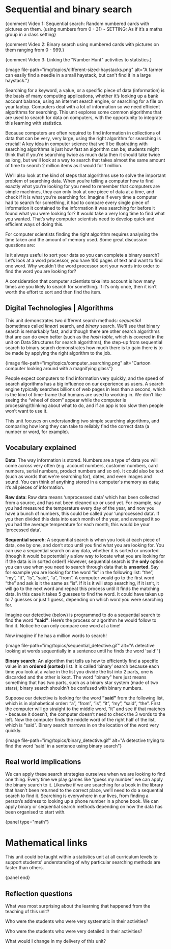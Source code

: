 # Sequential and binary search

{comment Video 1: Sequential search: Random numbered cards with pictures on them. (using numbers from 0 - 31) - SETTING: As if it’s a maths group in a class setting}

{comment Video 2: Binary search using numbered cards with pictures on them ranging from 0 - 999.}

{comment Video 3: Linking the "Number Hunt" activities to statistics.}

{image file-path="img/topics/different-sized-haystacks.png" alt="A farmer can easily find a needle in a small haystack, but can't find it in a large haystack."}

Searching for a keyword, a value, or a specific piece of data (information) is the basis of many computing applications, whether it’s looking up a bank account balance, using an internet search engine, or searching for a file on your laptop. Computers deal with a lot of information so we need efficient algorithms for searching. This unit explores some common algorithms that are used to search for data on computers, with the opportunity to integrate this learning with statistics.

Because computers are often required to find information in collections of data that can be very, very large, using the right algorithm for searching is crucial! A key idea in computer science that we'll be illustrating with searching algorithms is just how fast an algorithm can be; students might think that if you're searching twice as much data then it should take twice as long, but we'll look at a way to search that takes almost the same amount of time to search 2 million items as it would for 1 million.

We'll also look at the kind of steps that algorithms use to solve the important problem of searching data. When you’re telling a computer how to find exactly what you’re looking for you need to remember that computers are simple machines, they can only look at one piece of data at a time, and check if it is what you’re searching for. Imagine if every time a computer had to search for something, it had to compare every single piece of information it contained to the information it was searching for before it found what you were looking for? It would take a very long time to find what you wanted. That’s why computer scientists need to develop quick and efficient ways of doing this.

For computer scientists finding the right algorithm requires analysing the time taken and the amount of memory used. Some great discussion questions are:

Is it always useful to sort your data so you can complete a binary search? Let’s look at a word processor, you have 100 pages of text and want to find one word. Why wouldn’t the word processor sort your words into order to find the word you are looking for?

A consideration that computer scientists take into account is how many times are you likely to search for something. If it’s only once, then it isn’t worth the effort to sort and then find the item.

## Digital Technologies | Algorithms

This unit demonstrates two different search methods: *sequential* (sometimes called *linear*) search, and *binary* search. We'll see that binary search is remarkably fast, and although there are other search algorithms that are can do even better (such as the *hash table*, which is covered in the unit on Data Structures for search algorithms), the step-up from sequential search to binary search demonstrates how much there is to gain there is to be made by applying the right algorithm to the job.

{image file-path="img/topics/computer_searching.png" alt="Cartoon computer looking around with a magnifying glass"}

People expect computers to find information very quickly, and the speed of search algorithms has a big influence on our experience as users. A search engine typically searches billions of web pages in less than a second, which is the kind of time-frame that humans are used to working in. We don’t like seeing the “wheel of doom” appear while the computer is processing/thinking about what to do, and if an app is too slow then people won’t want to use it.

This unit focuses on understanding two simple searching algorithms, and comparing how long they can take to reliably find the correct data (a number or word, for example).

## Vocabulary explained

**Data**: The way information is stored. Numbers are a type of data you will come across very often (e.g. account numbers, customer numbers, card numbers, serial numbers, product numbers and so on). It could also be text (such as words that we're searching for), dates, and even images and sound. You can think of anything stored in a computer's memory as data; it’s all pieces of information.

**Raw data**: Raw data means ‘unprocessed data’ which has been collected from a source, and has not been cleaned up or used yet. For example, say you had measured the temperature every day of the year, and now you have a bunch of numbers, this could be called your ‘unprocessed data’. If you then divided this data into each month of the year, and averaged it so you had the average temperature for each month, this would be your ‘processed data’.

**Sequential search**: A sequential search is when you look at each piece of data, one by one, and don’t stop until you find what you are looking for. You can use a sequential search on any data, whether it is sorted or unsorted (though it would be potentially a slow way to locate what you are looking for if the data is in sorted order!) However, sequential search is the **only** option you can use when you need to search through data that is **unsorted**. Say for example you are looking for the word “is” in the following list: “the”, “my”, "it", “is”, “said”, “a”, “from”. A computer would go to the first word “the” and ask is it the same as “is”. If it is it will stop searching, if it isn’t, it will go to the next word and repeat this process until it finds the matching data. In this case it takes 5 guesses to find the word. It could have taken up to 7 guesses or just 1 guess, depending on which word you were searching for.

Imagine our detective (below) is programmed to do a sequential search to find the word **"said"**. Here’s the process or algorithm he would follow to find it. Notice he can only compare one word at a time!

Now imagine if he has a million words to search!

{image file-path="img/topics/sequential_detective.gif" alt="A detective looking at words sequentially in a sentence until he finds the word 'said'"}

**Binary search**: An algorithm that tells us how to efficiently find a specific value in an **ordered (sorted)** list. It is called ‘binary’ search because each time you look at a value in the list you divide the list into 2 parts, one is discarded and the other is kept. The word "binary" here just means something that has two parts, such as a binary star system (made of two stars); binary search shouldn't be confused with binary numbers.

Suppose our detective is looking for the word **"said"** from the following list, which is in alphabetical order: “a”, “from”, “is”, “it”, “my”, “said”, “the”. First the computer will go straight to the middle word, “it” and see if that matches - because it doesn’t, the computer doesn’t need to check the 3 words to the left. Now the computer finds the middle word of the right half of the list, which is “said”. Binary search narrows in on the location of the word very quickly.

{image file-path="img/topics/binary_detective.gif" alt="A detective trying to find the word 'said' in a sentence using binary search"}

## Real world implications

We can apply these search strategies ourselves when we are looking to find one thing. Every time we play games like “guess my number” we can apply the binary search to it. Likewise if we are searching for a book in the library that hasn’t been returned to the correct place, we’ll need to do a sequential search to find it. Searching is everywhere in our lives, from finding a person’s address to looking up a phone number in a phone book. We can apply binary or sequential search methods depending on how the data has been organised to start with.

{panel type="math"}

# Mathematical links

This unit could be taught within a statistics unit at all curriculum levels to support students' understanding of why particular searching methods are faster than others.

{panel end}

## Reflection questions

What was most surprising about the learning that happened from the teaching of this unit?

Who were the students who were very systematic in their activities?

Who were the students who were very detailed in their activities?

What would I change in my delivery of this unit?